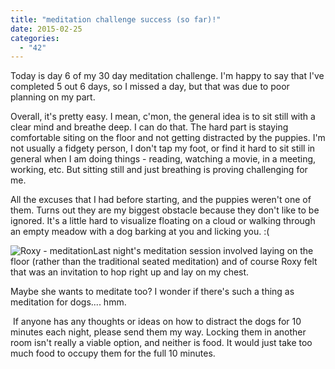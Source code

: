 ```yaml
---
title: "meditation challenge success (so far)!"
date: 2015-02-25
categories: 
  - "42"
---
```


Today is day 6 of my 30 day meditation challenge. I'm happy to say that I've completed 5 out 6 days, so I missed a day, but that was due to poor planning on my part.

Overall, it's pretty easy. I mean, c'mon, the general idea is to sit still with a clear mind and breathe deep. I can do that. The hard part is staying comfortable siting on the floor and not getting distracted by the puppies. I'm not usually a fidgety person, I don't tap my foot, or find it hard to sit still in general when I am doing things - reading, watching a movie, in a meeting, working, etc. But sitting still and just breathing is proving challenging for me.

All the excuses that I had before starting, and the puppies weren't one of them. Turns out they are my biggest obstacle because they don't like to be ignored. It's a little hard to visualize floating on a cloud or walking through an empty meadow with a dog barking at you and licking you. :(

![Roxy - meditation](images/10616255_10152776010661480_1208822758905479212_n-300x300.jpg)Last night's meditation session involved laying on the floor (rather than the traditional seated meditation) and of course Roxy felt that was an invitation to hop right up and lay on my chest.

Maybe she wants to meditate too? I wonder if there's such a thing as meditation for dogs.... hmm.

 If anyone has any thoughts or ideas on how to distract the dogs for 10 minutes each night, please send them my way. Locking them in another room isn't really a viable option, and neither is food. It would just take too much food to occupy them for the full 10 minutes.

